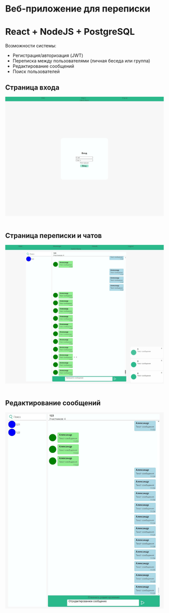 # Веб-приложение для переписки

<h1>React + NodeJS + PostgreSQL</h1>

<p>Возможности системы:</p>

<ul>
  <li>Регистрация/авторизация (JWT)</li>
  <li>Переписка между пользователями (личная беседа или группа)</li>
  <li>Редактирование сообщений</li>
  <li>Поиск пользователей</li>
</ul>

<h2>Страница входа</h2>
<div align="center">
  <img src="https://github.com/fbrtyu/socialnetwork/blob/main/login.jpg?raw=true" width="800"/>
</div>
</br>

<h2>Страница переписки и чатов</h2>
<div align="center">
  <img src="https://github.com/fbrtyu/socialnetwork/blob/main/messages.jpg?raw=true" width="800"/>
</div>
</br>

<h2>Редактирование сообщений</h2>
<div align="center">
  <img src="https://github.com/fbrtyu/socialnetwork/blob/main/editmessages.jpg?raw=true" width="800"/>
</div>
</br>
